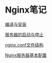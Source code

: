 # Nginx笔记

[编译与安装](./subfile/_1编译与安装.md)

[服务器的启动与停止](./subfile/_2启停控制.md)

[nginx.conf文件结构](./subfile/_3nginx.conf文件结构.md)

[Nginx服务器基本配置](./subfile/_4Nginx服务器的基本配置.md)


